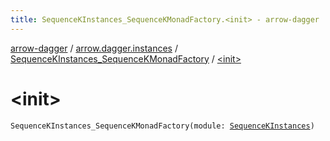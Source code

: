 ```yaml
---
title: SequenceKInstances_SequenceKMonadFactory.<init> - arrow-dagger
---
```


[arrow-dagger](../../index.html) / [arrow.dagger.instances](../index.html) / [SequenceKInstances_SequenceKMonadFactory](index.html) / [&lt;init&gt;](./-init-.html)

# &lt;init&gt;

`SequenceKInstances_SequenceKMonadFactory(module: `[`SequenceKInstances`](../-sequence-k-instances/index.html)`)`